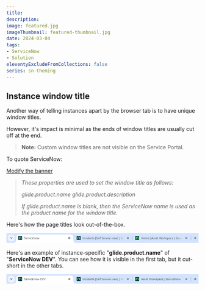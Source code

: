 ```yaml
---
title: 
description: 
image: featured.jpg
imageThumbnail: featured-thumbnail.jpg
date: 2024-03-04
tags:
- ServiceNow
- Solution
eleventyExcludeFromCollections: false
series: sn-theming
---
```


## Instance window title 
Another way of telling instances apart by the browser tab is to have unique window titles.

However, it's impact is minimal as the ends of window titles are usually cut off at the end.

> **Note:** Custom window titles are not visible on the Service Portal.

To quote ServiceNow:

[Modify the banner](https://docs.servicenow.com/bundle/washingtondc-platform-user-interface/page/administer/navigation-and-ui/concept/c_ModifyTheBanner.html)

> *These properties are used to set the window title as follows:*
> 
> *glide.product.name*
> *glide.product.description*
> 
> *If glide.product.name is blank, then the ServiceNow name is used as the product name for the window title.*

Here's how the page titles look out-of-the-box.

[![Page title out of the box](page-title-ootb.png)](page-title-ootb.png)

Here's an example of instance-specific "**glide.product.name**" of "**ServiceNow DEV**". You can see how it is visible in the first tab, but it cut-short in the other tabs.

[![Page title custom](page-title-custom.png)](page-title-custom.png)